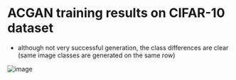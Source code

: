 # ACGAN training results on CIFAR-10 dataset

- although not very successful generation, the class differences are clear (same image classes are generated on the same row)

![image](https://user-images.githubusercontent.com/14329563/50445963-7d442980-0955-11e9-8c70-d735fa6fb03c.png)

